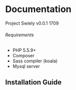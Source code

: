 # Documentation
Project Swiely v0.0.1 1709
###### Requirements
- PHP 5.5.9+
- Composer
- Sass compiler (koala)
- Mysql server


## Installation Guide
